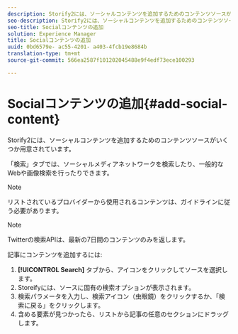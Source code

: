 ```yaml
---
description: Storify2には、ソーシャルコンテンツを追加するためのコンテンツソースがいくつか用意されています。
seo-description: Storify2には、ソーシャルコンテンツを追加するためのコンテンツソースがいくつか用意されています。
seo-title: Socialコンテンツの追加
solution: Experience Manager
title: Socialコンテンツの追加
uuid: 0bd6579e- ac55-4201- a403-4fcb19e8684b
translation-type: tm+mt
source-git-commit: 566ea2587f101202045488e9f4edf73ece100293

---
```



# Socialコンテンツの追加{#add-social-content}

Storify2には、ソーシャルコンテンツを追加するためのコンテンツソースがいくつか用意されています。

「検索」タブでは、ソーシャルメディアネットワークを検索したり、一般的なWebや画像検索を行ったりできます。

>[!NOTE]
>
>リストされているプロバイダーから使用されるコンテンツは、ガイドラインに従う必要があります。

>[!NOTE]
>
>Twitterの検索APIは、最新の7日間のコンテンツのみを返します。

記事にコンテンツを追加するには:

1. **[!UICONTROL Search]** タブから、アイコンをクリックしてソースを選択します。
1. Storeifyには、ソースに固有の検索オプションが表示されます。
1. 検索パラメータを入力し、検索アイコン（虫眼鏡）をクリックするか、「検索に戻る」をクリックします。
1. 含める要素が見つかったら、リストから記事の任意のセクションにドラッグします。
